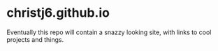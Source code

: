 christj6.github.io
==================
Eventually this repo will contain a snazzy looking site, with links to cool projects and things.
